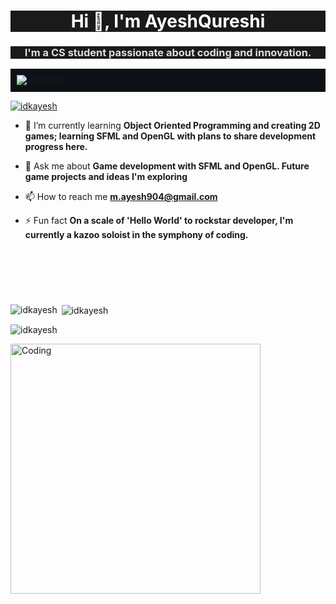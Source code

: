 <h1 align="center" style="color: #ffffff; background-color: #1a1a1a;">Hi 👋, I'm AyeshQureshi</h1>
<h3 align="center" style="color: #dddddd; background-color: #1a1a1a;">I'm a CS student passionate about coding and innovation.</h3>

<p align="left" style="background-color: #0d1117; padding: 10px;">
  <img src="https://komarev.com/ghpvc/?username=idkayesh&label=Profile%20views&color=58a6ff&style=flat-square" alt="idkayesh" />
</p>
<p align="left"> <a href="https://github.com/ryo-ma/github-profile-trophy"><img src="https://github-profile-trophy.vercel.app/?username=idkayesh&theme=dark" alt="idkayesh" /></a> </p>

- 🌱 I’m currently learning **Object Oriented Programming and creating 2D games; learning SFML and OpenGL with plans to share development progress here.**

- 💬 Ask me about **Game development with SFML and OpenGL. Future game projects and ideas I'm exploring**

- 📫 How to reach me **m.ayesh904@gmail.com**

- ⚡ Fun fact **On a scale of 'Hello World' to rockstar developer, I'm currently a kazoo soloist in the symphony of coding.**

<h3 align="left" style="color: #ffffff;">Connect with me:</h3>
<p align="left">
</p>

<h3 align="left" style="color: #ffffff;">Languages and Tools:</h3>
<p align="left" style="background-color: #1a1a1a;"> 
<!-- Icons... -->
</p>

<p><img align="left" src="https://github-readme-stats.vercel.app/api/top-langs?username=idkayesh&show_icons=true&locale=en&layout=compact&theme=dark" alt="idkayesh" /></p>

<p>&nbsp;<img align="center" src="https://github-readme-stats.vercel.app/api?username=idkayesh&show_icons=true&locale=en&theme=dark" alt="idkayesh" /></p>
<p><img align="center" src="https://github-readme-streak-stats.herokuapp.com/?user=idkayesh&theme=dark" alt="idkayesh" /></p>
<img align="center" alt="Coding" width="400" src="https://gifdb.com/images/high/animated-programmer-guy-coding-790a0bs8e8thpisg.webp">
